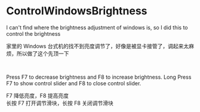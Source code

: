 # ControlWindowsBrightness

I can't find where the brightness adjustment of windows is, so I did this to control the brightness



家里的 Windows 台式机的找不到亮度调节了，好像是被显卡接管了，调起来太麻烦，所以做了这个先顶一下



<br>

Press F7 to decrease brightness and F8 to increase brightness.
Long Press F7 to show control slider and F8 to close control slider.



F7 降低亮度，F8 提高亮度  
长按 F7 打开调节滑块，长按 F8 关闭调节滑块
